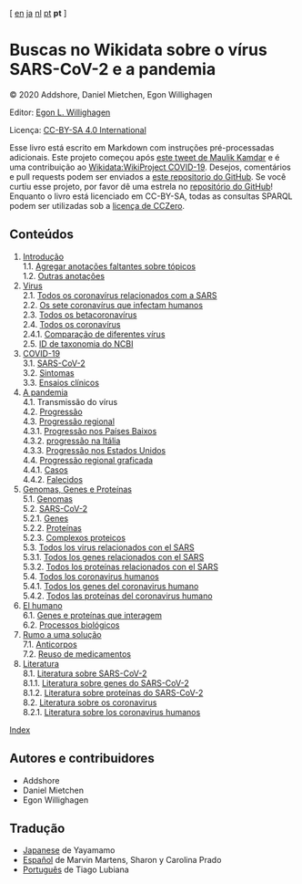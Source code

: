 [ [en](../index.md) [ja](../ja/index.md) [nl](../nl/index.md) [pt](../human.md)  **pt**  ]

<script type="application/ld+json">
{
  "@context": "http://schema.org",
  "@type": "Book",
  "inLanguage": "pt",
  "name": "Buscas no Wikidata sobre o vírus SARS-CoV-2 e a pandemia ",
  "publisher": {
    "@type": "Organization",
    "name": "GitHub"
  },
  "copyrightYear": "2020",
  "discussionUrl": "https://github.com/egonw/SARS-CoV-2-Queries/issues"
}
</script>

# Buscas no Wikidata sobre o vírus SARS-CoV-2 e a pandemia 

© 2020 Addshore, Daniel Mietchen, Egon Willighagen

Editor: [Egon L. Willighagen](https://orcid.org/0000-0001-7542-0286)

Licença: [CC-BY-SA 4.0 International](https://creativecommons.org/licenses/by-sa/4.0/)

Esse livro está escrito em Markdown com instruções pré-processadas adicionais. Este projeto começou após [este tweet de Maulik Kamdar](https://twitter.com/maulikkamdar/status/1239599404098740225)
e é uma contribuição ao [Wikidata:WikiProject COVID-19](https://www.wikidata.org/wiki/Wikidata:WikiProject_COVID-19).
Desejos, comentários e pull requests podem ser enviados a [este repositorio do GitHub](https://github.com/egonw/SARS-CoV-2-Queries/). Se você curtiu esse projeto, por favor dê uma estrela no [repositório do GitHub](https://github.com/egonw/SARS-CoV-2-Queries/)! Enquanto o livro está licenciado em CC-BY-SA, todas as consultas SPARQL podem ser utilizadas sob a [licença de CCZero](https://creativecommons.org/share-your-work/public-domain/cc0/).

## Conteúdos

1. [Introdução](intro.md) <br />
1.1. [Agregar anotações faltantes sobre tópicos](intro.md#agregar-anotações-faltantes-sobre-tópicos) <br />
1.2. [Outras anotações](intro.md#outras-anotações) <br />
2. [Virus](viruses.md) <br />
2.1. [Todos os coronavírus relacionados com a SARS](viruses.md#todo-os-coronavirus-relacionados-com-sars) <br />
2.2. [Os sete coronavírus que infectam humanos](viruses.md#os-sete-coronavirus-que-infectam-humanos) <br />
2.3. [Todos os betacoronavírus](viruses.md#todos-os-betacoronavirus) <br />
2.4. [Todos os coronavírus](viruses.md#todos-os-coronavirus) <br />
2.4.1. [Comparação de diferentes vírus](viruses.md#comparacao-de-virus) <br />
2.5. [ID de taxonomia do NCBI](viruses.md#id-de-taxonomía-de-ncbi) <br />
3. [COVID-19](covid.md) <br />
3.1. [SARS-CoV-2](covid.md#sars-cov-2) <br />
3.2. [Sintomas](covid.md#sintomas) <br />
3.3. [Ensaios clínicos](covid.md#ensaios-clínicos) <br />
4. [A pandemia](pandemic.md) <br />
4.1. [<a name="tp2">Transmissão</a> do vírus ](pandemic.md#transmissao-do-virus) <br />
4.2. [Progressão](pandemic.md#progressao) <br />
4.3. [Progressão regional](pandemic.md#progressao-regional) <br />
4.3.1. [Progressão nos Países Baixos](pandemic.md#progressao-nos-países-baixos) <br />
4.3.2. [progressão na Itália](pandemic.md#progressao-na-italia) <br />
4.3.3. [Progressão nos Estados Unidos](pandemic.md#progressao-nos-estados-unidos) <br />
4.4. [Progressão regional graficada](pandemic.md#progressao-regional-graficada) <br />
4.4.1. [Casos](pandemic.md#casos) <br />
4.4.2. [Falecidos](pandemic.md#fallecidos) <br />
5. [Genomas, Genes e Proteínas](genes.md) <br />
5.1. [Genomas](genes.md#genomas) <br />
5.2. [SARS-CoV-2](genes.md#sars-cov-2) <br />
5.2.1. [Genes](genes.md#genes) <br />
5.2.2. [Proteínas](genes.md#proteínas) <br />
5.2.3. [Complexos proteicos](genes.md#complejos-proteicos) <br />
5.3. [Todos los virus relacionados con el SARS](genes.md#todos-los-virus-relacionados-con-el-sars) <br />
5.3.1. [Todos los genes relacionados con el SARS](genes.md#todos-los-genes-relacionados-con-el-sars) <br />
5.3.2. [Todos los proteínas relacionados con el SARS](genes.md#todos-los-proteínas-relacionados-con-el-sars) <br />
5.4. [Todos los coronavirus humanos](genes.md#todos-los-coronavirus-humanos) <br />
5.4.1. [Todos los genes del coronavirus humano](genes.md#todos-los-genes-del-coronavirus-humano) <br />
5.4.2. [Todos las proteínas del coronavirus humano](genes.md#todos-las-proteínas-del-coronavirus-humano) <br />
6. [El humano](human.md) <br />
6.1. [Genes e proteínas que interagem](human.md#genes-e-proteínas-que-interagem) <br />
6.2. [Processos biológicos](human.md#processos-biológicos) <br />
7. [Rumo a uma solução](solucao.md) <br />
7.1. [Anticorpos](solution.md#anticorpos) <br />
7.2. [Reuso de medicamentos](solution.md#reuso-de-medicamentos) <br />
8. [Literatura](literature.md) <br />
8.1. [Literatura sobre SARS-CoV-2](literature.md#literatura-sobre-sars-cov-2) <br />
8.1.1. [Literatura sobre genes do SARS-CoV-2](literature.md#literatura-sobre-genes-do-sars-cov-2) <br />
8.1.2. [Literatura sobre proteínas do SARS-CoV-2](literature.md#literatura-sobre-proteinas-do-sars-cov-2) <br />
8.2. [Literatura sobre os coronavirus](literature.md#literatura-sobre-os-coronavirus) <br />
8.2.1. [Literatura sobre los coronavirus humanos](literature.md#literatura-sobre-os-coronavirus-humanos) <br />

[Index](indexList.md) <br />

## Autores e contribuidores

* Addshore
* Daniel Mietchen
* Egon Willighagen

## Tradução

* [Japanese](https://egonw.github.io/SARS-CoV-2-Queries/ja/) de Yayamamo
* [Español](https://egonw.github.io/SARS-CoV-2-Queries/es/) de Marvin Martens, Sharon y Carolina Prado
* [Português](https://egonw.github.io/SARS-CoV-2-Queries/pt/) de Tiago Lubiana
